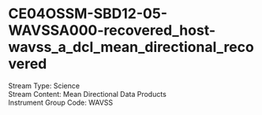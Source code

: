 # CE04OSSM-SBD12-05-WAVSSA000-recovered_host-wavss_a_dcl_mean_directional_recovered

Stream Type: Science<br>
Stream Content: Mean Directional Data Products<br>
Instrument Group Code: WAVSS<br>
